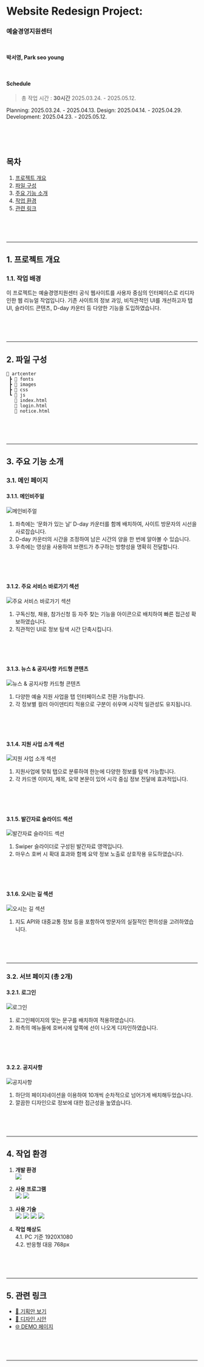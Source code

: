 # **Website Redesign Project:** 
### 예술경영지원센터   

<br/>
  
**박서영, Park seo young**  

<br/>

#### **Schedule** 
> 총 작업 시간 : **30시간**
> 2025.03.24. - 2025.05.12.


Planning: 2025.03.24. - 2025.04.13.
Design: 2025.04.14. - 2025.04.29.
Development: 2025.04.23. - 2025.05.12.

<br/>
<br/>
<br/>

## 목차
1. [프로젝트 개요](#1-프로젝트-개요)   
2. [파일 구성](#2-파일-구성)   
3. [주요 기능 소개](#3-주요-기능-소개)    
4. [작업 환경](#4-작업-환경)   
5. [관련 링크](#5-관련-링크)   

</br>
</br>
</br>

---

## 1. 프로젝트 개요

### 1.1. 작업 배경
이 프로젝트는 예술경영지원센터 공식 웹사이트를 사용자 중심의 인터페이스로 리디자인한 웹 리뉴얼 작업입니다.
기존 사이트의 정보 과잉, 비직관적인 UI를 개선하고자 탭 UI, 슬라이드 콘텐츠, D-day 카운터 등 다양한 기능을 도입하였습니다.   

</br>
</br>
</br>

---

## 2. 파일 구성
```
🌱 artcenter  
 ┣ 📂 fonts   
 ┣ 📂 images     
 ┣ 📂 css    
 ┗ 📂 js    
   📄 index.html    
   📄 login.html   
   📄 notice.html
```

   </br>
   </br>
   </br>

---

## 3. 주요 기능 소개

### 3.1. 메인 페이지
#### 3.1.1. 메인비주얼
![메인비주얼](https://github.com/user-attachments/assets/86cccbda-e68d-4720-945f-0a22839db689)
1. 좌측에는 ‘문화가 있는 날’ D-day 카운터를 함께 배치하여, 사이트 방문자의 시선을 사로잡습니다.
2. D-day 카운터의 시간을 조정하여 남은 시간의 양을 한 번에 알아볼 수 있습니다.
3. 우측에는 영상을 사용하여 브랜드가 추구하는 방향성을 명확히 전달합니다.

</br>
</br>
</br>

#### 3.1.2. 주요 서비스 바로가기 섹션
![주요 서비스 바로가기 섹션](https://github.com/user-attachments/assets/9a5b2c1c-7964-4a01-a97b-204aa36f53e5)
1. 구독신청, 채용, 참가신청 등 자주 찾는 기능을 아이콘으로 배치하여 빠른 접근성 확보하였습니다.
2. 직관적인 UI로 정보 탐색 시간 단축시킵니다.

</br>
</br>
</br>

#### 3.1.3. 뉴스 & 공지사항 카드형 콘텐츠
![뉴스 & 공지사항 카드형 콘텐츠](https://github.com/user-attachments/assets/01c56d77-6f6d-4594-a8ea-db25eb2b248c)
1. 다양한 예술 지원 사업을 탭 인터페이스로 전환 가능합니다.
2. 각 정보별 컬러 아이덴티티 적용으로 구분이 쉬우며 시각적 일관성도 유지됩니다.

</br>
</br>
</br>

#### 3.1.4. 지원 사업 소개 섹션
![지원 사업 소개 섹션](https://github.com/user-attachments/assets/5bd10c51-97d1-4de1-a334-aad00669b40e)
1. 지원사업에 맞춰 탭으로 분류하여 한눈에 다양한 정보를 탐색 가능합니다.
2. 각 카드엔 이미지, 제목, 요약 본문이 있어 시각 중심 정보 전달에 효과적입니다.

</br>
</br>
</br>

#### 3.1.5. 발간자료 슬라이드 섹션
![발간자료 슬라이드 섹션](https://github.com/user-attachments/assets/915ea93c-2b83-4191-9d59-a359d48cf07b)
1. Swiper 슬라이더로 구성된 발간자료 영역입니다.
2. 마우스 호버 시 확대 효과와 함께 요약 정보 노출로 상호작용 유도하였습니다.

</br>
</br>
</br>

#### 3.1.6. 오시는 길 섹션
![오시는 길 섹션](https://github.com/user-attachments/assets/f4ecb17d-66b2-4aca-bb97-cd58ee471b7a)
1. 지도 API와 대중교통 정보 등을 포함하여 방문자의 실질적인 편의성을 고려하였습니다.

</br>
</br>
</br>


---

### 3.2. 서브 페이지 (총 2개)

#### 3.2.1. 로그인
![로그인](https://github.com/user-attachments/assets/3de76f5a-71c1-4083-9265-87f938b6aaa8)
1. 로그인페이지의 맞는 문구를 배치하여 적용하였습니다.
2. 좌측의 메뉴들에 호버시에 앞쪽에 선이 나오게 디자인하였습니다.

</br>
</br>
</br>

#### 3.2.2. 공지사항
![공지사항](https://github.com/user-attachments/assets/7aabe0dc-eb9b-4084-bd3b-0bc472a55916)
1. 하단의 페이지네이션을 이용하여 10개씩 순차적으로 넘어가게 배치해두었습니다.
2. 깔끔한 디자인으로 정보에 대한 접근성을 높였습니다.

</br>
</br>
</br>

---

## 4. 작업 환경

1. **개발 환경**  
   <img src="https://img.shields.io/badge/windows10-0078D6?style=flat-square&logo=windows10&logoColor=white"/>

2.  **사용 프로그램**  
   <img src="https://img.shields.io/badge/Vs code-007ACC?style=flat-square&logo=visualstudiocode&logoColor=white"/> <img src="https://img.shields.io/badge/figma-F24E1E?style=flat-square&logo=figma&logoColor=white"/>

3.  **사용 기술**  
 <img src="https://img.shields.io/badge/html5-E34F26?style=flat-square&logo=html5&logoColor=white"/> <img src="https://img.shields.io/badge/css3-1572B6?style=flat-square&logo=css3&logoColor=white"/> <img src="https://img.shields.io/badge/JavaScript-F7DF1E?style=flat-square&logo=JavaScript&logoColor=white"/> <img src="https://img.shields.io/badge/Swiper-6332F6?style=flat-square&logo=Swiper&logoColor=white"/>
    
    
4.  **작업 해상도**   
    4.1.  PC 기준 1920X1080  
    4.2.  반응형 대응 768px

</br>
</br>
</br>

---

## 5. 관련 링크
- [🔗 기획안 보기](https://docs.google.com/presentation/d/1NKfuPp0fPNx5C2RKO1NsUgs95fHsvwiHL9vtKUwOn_A/edit?usp=sharing)
- [🎨 디자인 시안](https://www.figma.com/design/ImRE0J6im2BMgnxrXQ7Fsz/%EA%B3%B5%EA%B3%B5%EA%B8%B0%EA%B4%80%EB%A6%AC%EB%89%B4%EC%96%BC_%EB%B0%95%EC%84%9C%EC%98%81?node-id=1-6&m=dev&t=RHWFTcaEK6r6dOuV-1)
- [🌐 DEMO 페이지](https://young0234.github.io/artcenter/)

</br>
</br>
</br>


---
